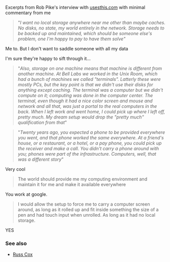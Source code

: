 Excerpts from Rob Pike's interview with [usesthis.com](//usesthis.com/interviews/rob.pike) with minimal commentary from me

> "_I want no local storage anywhere near me other than maybe caches. No disks, no state, my world entirely in the network. Storage needs to be backed up and maintained, which should be someone else's problem, one I'm happy to pay to have them solve"_

Me to. But I don't want to saddle someone with all my data

I'm sure they're happy to sift through it...

> "_Also, storage on one machine means that machine is different from another machine. At Bell Labs we worked in the Unix Room, which had a bunch of machines we called "terminals". Latterly these were mostly PCs, but the key point is that we didn't use their disks for anything except caching. The terminal was a computer but we didn't compute on it; computing was done in the computer center. The terminal, even though it had a nice color screen and mouse and network and all that, was just a portal to the real computers in the back. When I left work and went home, I could pick up where I left off, pretty much. My dream setup would drop the "pretty much" qualification from that_"

> "_Twenty years ago, you expected a phone to be provided everywhere you went, and that phone worked the same everywhere. At a friend's house, or a restaurant, or a hotel, or a pay phone, you could pick up the receiver and make a call. You didn't carry a phone around with you; phones were part of the infrastructure. Computers, well, that was a different story_"

Very cool

> The world should provide me my computing environment and maintain it for me and make it available everywhere

You work at google. 

> I would allow the setup to force me to carry a computer screen around, as long as it rolled up and fit inside something the size of a pen and had touch input when unrolled. As long as it had no local storage.

YES

### See also

- [Russ Cox](//usesthis.com/interviews/russ.cox)
